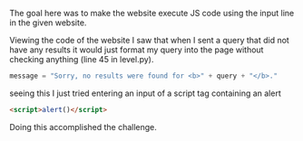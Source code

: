 The goal here was to make the website execute JS code using the input line in the given website.

Viewing the code of the website I saw that when I sent  a query that did not have any results it would just format my query into the page without checking anything (line 45 in level.py).
```python
message = "Sorry, no results were found for <b>" + query + "</b>."
```

seeing this I just tried entering an input of a script tag containing an alert
```html
<script>alert()</script>
```
Doing this accomplished the challenge.